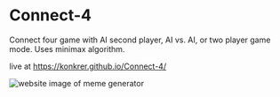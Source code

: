 # Connect-4

Connect four game with AI second player, AI vs. AI, or two player game mode. Uses minimax algorithm.

live at https://konkrer.github.io/Connect-4/

![website image of meme generator](https://repository-images.githubusercontent.com/249830407/a8411a00-a02e-11ea-8330-af976ab9a08e)
